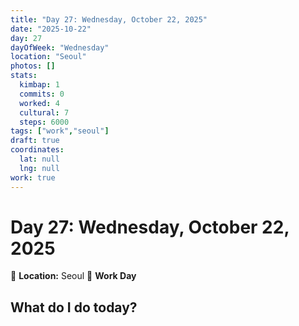 ```yaml
---
title: "Day 27: Wednesday, October 22, 2025"
date: "2025-10-22"
day: 27
dayOfWeek: "Wednesday"
location: "Seoul"
photos: []
stats:
  kimbap: 1
  commits: 0
  worked: 4
  cultural: 7
  steps: 6000
tags: ["work","seoul"]
draft: true
coordinates:
  lat: null
  lng: null
work: true
---
```

# Day 27: Wednesday, October 22, 2025

📍 **Location:** Seoul
💼 **Work Day**

## What do I do today?


